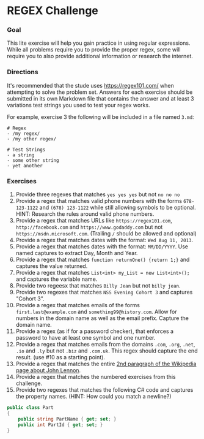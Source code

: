 # REGEX Challenge

### Goal

This lite exercise will help you gain practice in using regular expressions. While all problems require you to provide the proper regex, some will require you to also provide additional information or research the internet.

### Directions

It's recommended that the stude uses https://regex101.com/ when attempting to solve the problem set. Answers for each exercise should be submitted in its own Markdown file that contains the answer and at least 3 variations test strings you used to test your regex works.

For example, exercise 3 the following will be included in a file named `3.md`:
```
# Regex
- /my regex/
- /my other regex/

# Test Strings
- a string
- some other string
- yet another
```

### Exercises

1. Provide three regexes that matches `yes yes yes` but not `no no no`
2. Provide a regex that matches valid phone numbers with the forms `678-123-1122` and `(678) 123-1122` while still allowing symbols to be optional. HINT: Research the rules around valid phone numbers.
3. Provide a regex that matches URLs like `https://regex101.com`, `http://facebook.com` and `https://www.godaddy.com` but not `https://msdn.microsoft.com`. (Trailing `/` should be allowed and optional)
4. Provide a regex that matches dates with the format: `Wed Aug 11, 2013`.
5. Provide a regex that matches dates with the format: `MM/DD/YYYY`. Use named captures to extract Day, Month and Year.
6. Provide a regex that matches `function returnOne() {return 1;}` and captures the value returned.
7. Provide a regex that matches `List<int> my_List = new List<int>();` and captures the variable name.
8. Provide two regeesx that matches `Billy Jean` but not `billy jean`.
9. Provide two regexes that matches `NSS Evening Cohort 3` and captures "Cohort 3".
10. Provide a regex that matches emails of the forms `first.last@example.com` and `something99@history.com`. Allow for numbers in the domain name as well as the email prefix. Capture the domain name.
11. Provide a regex (as if for a password checker), that enforces a password to have at least one symbol and one number.
12. Provide a regex that matches emails from the domains `.com`, `.org`, `.net`, `.io` and `.ly` but not `.biz` and `.com.uk`. This regex should capture the end result. (use #10 as a starting point).
13. Provide a regex that matches the entire [2nd paragraph of the Wikipedia page about John Lennon](https://en.wikipedia.org/wiki/John_Lennon).
14. Provide a regex that matches the numbered exercises from this challenge.
15. Provide two regexes that matches the following C# code and captures the property names. (HINT: How could you match a newline?)

```c#
public class Part
{
    public string PartName { get; set; }
    public int PartId { get; set; }
}
```
